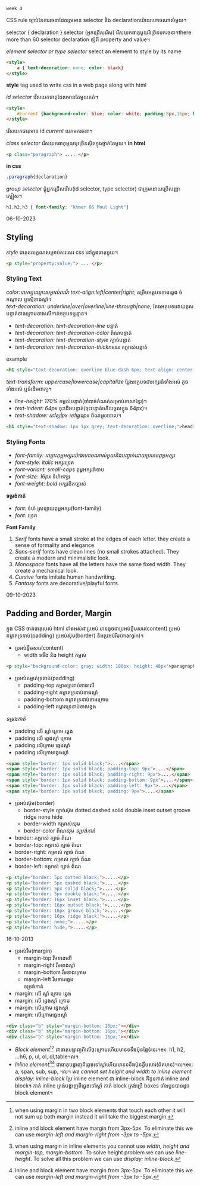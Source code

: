 	week 4

CSS rule ច្បាប់នែការរចនាដែលរួមមាន selector និង declaration​ យ៉ាយហោចណាស់មួយ។

selector { declaration }
selector (អ្នកជ្រេីសរេីស)​ រេីសយកធាតុមួយរីច្រេីនមករចនា​។​ there more than 60 selector
declaration ផ្សំពី property and value។

*element selector or type selector* select an element to style by its name
~~~~ html
<style>
	a { text-decoration: none; color: black}
</style> 
~~~~
**style** tag used to write css in a web page along with html


*id selector* រេីសយកធាតុដែលមានតែមួយគត់។
~~~~ html
<style>
	#current {background-color: blue; color: white; padding:8px,16px; border-radius: 8px}
</style>
~~~~
រើសយកធាតុមាន id *current* យកមករចនា។

*class selector* រើសយកធាតុមួយឬច្រើនស្ថិតក្នុងថ្នាក់តែមួយ។
**in html** 
``` html
<p class="paragraph"> .... </p>
```
**in css**
``` css
.paragraph{declaration}
```

*group selector* ផ្តុំអ្នកជ្រើសរើស(id selector, type selector) ជាក្រុមដោយប្រើសញ្ញាក្បៀស។
~~~~ css
h1,h2,h3 { font-family: "khmer OS Moul Light"}
~~~~



06-10-2023
## Styling
*style* ជាគុនលក្ខណសម្រាប់សរសេរ css នៅក្នុងធាតុមួយ។
```html
<p style="property:value;"> ... </p>
```

### Styling Text

*color:លេកឬឈ្មោះសម្គាល់ពណ៏*
*text-align:left|center|right;* តម្រឺមអត្ថបទខាងឆ្វេង ចំកណ្តាល ឬស្មើខាងស្តាំ។  
*text-decoration: underline|over|overline|line-through|none;* តែងអត្ថបទដោយគូសបន្ទាត់ខាងក្រោមខាងលើកាត់អត្ថបទឬគ្មាន។  
- *text-decoration: text-decoration-line* បន្ទាត់
- *text-decoration: text-decoration-color* ព័ណបន្ទាត់
- *text-decoration: text-decoration-style* ក្បាច់បន្ទាត់
- *text-decoration: text-decoration-thickness* កម្រាស់បន្ទាត់

example
```html
<h1 style="text-decoration: overline blue dash 6px; text-align: center;">heading</h1>
```

*text-transform: uppercase|lowercase|capitalize* ប្លែងអត្ថបទជាអក្សរធំទាំងអស់ តូចទាំងអស់ ឬធំដើមពាក្យ។  
- *line-height: 170%* កម្ពស់បន្ទាត់(ចាំបាច់កំណត់សម្រាប់ភាសាខ្មែរ)។
- *text-indent: 64px* ចុះដើមបន្ទាត់(ចុះបន្ទាត់ហើយចូលក្នុង 64px)។
- *text-shadow: ទៅស្តាំpx ទៅឆ្វេងpx* ព័ណស្រមោល។
```html
<h1 style="text-shadow: 1px 1px grey; text-decoration: overline;">heading</h1>
```

### Styling Fonts

- *font-family: ឈ្មោះពុម្ពអក្សរយ៉ាងហោចណាស់មួយនិងបញ្ជាក់ដោយប្រភេទពុម្ពអក្សរ*
- *font-style: italic* អក្សរទ្រេត
- *font-variant: small-caps* ពុម្ពអក្សរធំទាប
- *font-size: 16px* ទំហំអក្សរ
- *font-weight: bold*​​ អក្សរដិតច្បាស់

**ទម្រង់កាត់**
- *font:* ទំហំ ស្រឡាយពុម្ពអក្សរ(font-family)
- *font:* ទ្រេត 

**Font Family**
1. *Serif*  fonts have a small stroke at the edges of each letter. they create a sense of formality and elegance
2. *Sans-serif* fonts have clean lines (no small strokes attached). They create a modern and minimalistic look.
3. *Monospace*  fonts have all the letters have the same fixed width. They create a mechanical look.
4. *Cursive* fonts imitate human handwriting.
5. *Fantasy* fonts are decorative/playful fonts.


09-10-2023
## Padding and Border, Margin

ក្នុង CSS ចាត់ធាតុរបស់​ html​ ទាំងអស់ជាប្រអប់ មានឌូចជាប្រអប់ខ្លឺមសារ(content) ប្រអប់គម្លាតទ្រនាប់(padding) ប្រអប់ស៊ុម(border) និង​ប្រអប់រឺម(margin)។

- ប្រអប់ខ្លឹមសារ(content)
	- width ទទឹង​ និង height កម្ពស់
```html
<p style="background-color: gray; width: 180px; height: 48px">paragraph</p>
```

- ប្រអប់គម្លាត់ទ្រនាប់(padding)
	- padding-top គម្លាតទ្រនាប់ខាងលើ
	- padding-right គម្លាតទ្រនាប់ខាងស្តាំ
	- padding-bottom គម្លាតទ្រនាប់ខាងក្រោម
	- padding-left គម្លាតទ្រនាប់ខាងឆ្វេង  

*ទម្រងកាត់*
- padding លើ ស្តាំ ក្រោម​ ឆ្វេង
- padding លើ ឆ្វេងស្តាំ ក្រោម
- padding លើក្រោម ឆ្វេងស្តាំ
- padding លើក្រោមឆ្វេងស្តាំ
```html
<span style="border: 1px solid black;">....</span>
<span style="border: 1px solid black; padding-top: 9px">....</span>
<span style="border: 1px solid black; padding-right: 9px">....</span>
<span style="border: 1px solid black; padding-bottom: 9px">....</span>
<span style="border: 1px solid black; padding-left: 9px">....</span>
<span style="border: 1px solid black;​​ padding: 9px">....</span>
```

- ប្រអប់ស៊ុម(border)
	- border-style ក្បាច់ស៊ុម dotted dashed solid double inset outset groove ridge none hide
	- border-width កម្រាស់ស៊ុម
	- border-color ព័ណស៊ុម
*ទម្រង់កាត់*
- border: កម្រាស់ ក្បាច់ ព័ណ
- border-top: កម្រាស់ ក្បាច់ ព័ណ
- border-right: កម្រាស់ ក្បាច់ ព័ណ
- border-bottom: កម្រាស់ ក្បាច់ ព័ណ
- border-left: កម្រាស់ ក្បាច់ ព័ណ
```html
<p style="border: 5px dotted black;">.....</p>
<p style="border: 5px dashed black;">.....</p>
<p style="border: 5px solid black;">.....</p>
<p style="border: 5px double black;">.....</p>
<p style="border: 16px inset black;">.....</p>
<p style="border: 16px outset black;">.....</p>
<p style="border: 16px groove black;">.....</p>
<p style="border: 16px ridge black;">.....</p>
<p style="border: none;">.....</p>
<p style="border: hide;">.....</p>
```

16-10-2013
- ប្រអប់រឹម(margin)
	- margin-top រឹមខាងលើ
	- margin-right រឹមខាងស្តាំ
	- margin-bottom រឹមខាងក្រោម
	- margin-left រឹមខាងឆ្វេង​​    
ទម្រង់កាត់
- margin: លើ ស្តាំ ក្រោម​ ឆ្វេង
- margin: លើ ឆ្វេងស្តាំ ក្រោម
- margin: លើក្រោម ឆ្វេងស្តាំ
- margin: លើក្រោមឆ្វេងស្តាំ   
```html
<div class="b" style="margin-bottom: 16px;"></div>
<div class="b" style="margin-bottom: 16px;"></div>
<div class="b" style="margin-bottom: 16px;"></div>
```
 
- *Block element*[^block-margin][^margin] ជាធាតុបង្ហាញពីលើចុះក្រោមហើយមានទទឹងប៉ុនផ្ទៃទំនេរ។ex: h1, h2, ...h6, p, ul, ol, dl,​ table។ល។
- *Inline element*[^inline-margin][^margin] ជាធាតុបង្ហាញពីឆ្វេងទៅស្តាំហើយមានទទឹងប៉ុនខ្លឹមសារ(ព័តមាន)។ល។ex: a, span, sub, sup, ។ល។ *we cannot set height and width to inline element*
*display: inline-block* ប្រែ inline element ជា inline-block គឺកូនកាត់ inline and block។ កាត់ inline ត្រង់បង្ហាញពីឆ្វេងទៅស្តាំ កាត់ block ត្រង់ប្រើ boxes ទាំងបួនបានដូច block element។

[^block-margin]: when using margin in two block elements that touch each other it will not sum up both margin instead it will take the biggest margin.
[^inline-margin]: when using margin in inline elements you cannot use *width, height and margin-top, margin-bottom*. To solve height problem we can use *line-height*. To solve all this problem we can use *display: inline-block*.
[^margin]: inline and block element have margin from 3px-5px. To eliminate this we can use *margin-left and margin-right from -3px to -5px*.
